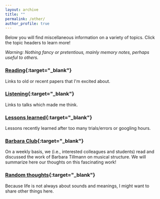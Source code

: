 ```yaml
---
layout: archive
title: ""
permalink: /other/
author_profile: true
---
```


Below you will find miscellaneous information on a variety of topics. Click the topic headers to learn more! 

*Warning: Nothing fancy or pretentious, mainly memory notes, perhaps useful to others.*

### [Reading](https://pauline-lm.github.io/reading/){:target="_blank"} 
Links to old or recent papers that I'm excited about.

### [Listening](https://pauline-lm.github.io/listening/){:target="_blank"} 
Links to talks which made me think.

### [Lessons learned](https://pauline-lm.github.io/lessons/){:target="_blank"} 
Lessons recently learned after too many trials/errors or googling hours.

### [Barbara Club](https://pauline-lm.github.io/barbara/){:target="_blank"} 
On a weekly basis, we (i.e., interested colleagues and students) read and discussed the work of Barbara Tillmann on musical structure. We will summarize here our thoughts on this fascinating work!

### [Random thoughts](https://pauline-lm.github.io/random/){:target="_blank"} 
Because life is not always about sounds and meanings, I might want to share other things here.

